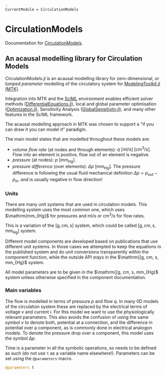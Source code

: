 ```@meta
-
CurrentModule = CirculationModels
```

# CirculationModels

Documentation for [CirculationModels](https://github.com/TS-CUBED/CirculationModels.jl).

## An acausal modelling library for Circulation Models

CirculationModels.jl is an acausal modelling library for zero-dimensional, or _lumped parameter_ modelling of the circulatory system for [ModelingToolkit.jl (MTK)](https://github.com/SciML/ModelingToolkit.jl).

Integration into MTK and the [SciML](https://docs.sciml.ai/Overview/stable/) environment enables efficient solver methods ([DifferentialEquations.jl](https://diffeq.sciml.ai/latest/)), local and global parameter optimisation ([Optimization.jl](https://optimization.sciml.ai/stable/)), Sensitivity Analysis ([GlobalSensitivity.jl](https://gsa.sciml.ai/stable/)), and many other features in the SciML framework.

The acausal modelling approach in MTK was chosen to support a "if you can draw it you can model it" paradigm.

The main model states that are modelled throughout these models are:

- _volume flow rate_ (at nodes and through elements): $q\ [\mathrm{ml/s}]\ [\mathrm{cm^{3}/s}]$. Flow into an element is positive, flow out of an element is negative.
- _pressure_ (at nodes): $p\ [\mathrm{mm_{{Hg}}}]$.
- _pressure difference_ (over elements): $\Delta p\ [\mathrm{mm_{{Hg}}}]$. The pressure difference is following the usual fluid mechanical definition $\Delta p = p_{out} - p_{in}$. and is usually negative in flow direction!


### Units

There are many unit systems that are used in circulation models.
This modelling system uses the most common one, which uses $\mathrm{mm_{Hg}$ for pressures and $\mathrm{ml/s}$ or $\mathrm{cm^3/s}$ for flow rates.

This is a variation of the $\mathrm{[g, cm, s]}$ system, which could be called $\mathrm{[g, cm, s, mm_{Hg}]}$ system.

Different model components are developed based on publications that use different unit systems. In those cases we attempted to keep the equations in the published system and do unit conversions transparently within the component function, while the outside API stays in the $\mathrm{[g, cm, s, mm_{Hg}$ system.

All model parameters are to be given in the $\mathrm{[g, cm, s, mm_{Hg}$  system unless otherwise specified in the component documentation.

### Main variables

The flow is modelled in terms of pressure $p$ and flow $q$. In many 0D
models of the circulation system these are replaced by the electrical
terms of voltage $v$ and current $i$. For this model we want to use the
physiologically relevant parameters. This also avoids the confusion of
using the same symbol $v$ to denote both, potential at a connection, and
the difference in potential over a component, as is commonly done in
electrical analogon models. To denote the pressure drop over a
component, this model uses the symbol $\Delta p$.

Time is a parameter in all the symbolic operations, so needs to be
defined as such (do not use `t` as a variable name elsewhere!). Parameters can be set using the `@parameters` macro.

```julia
@parameters t
```
